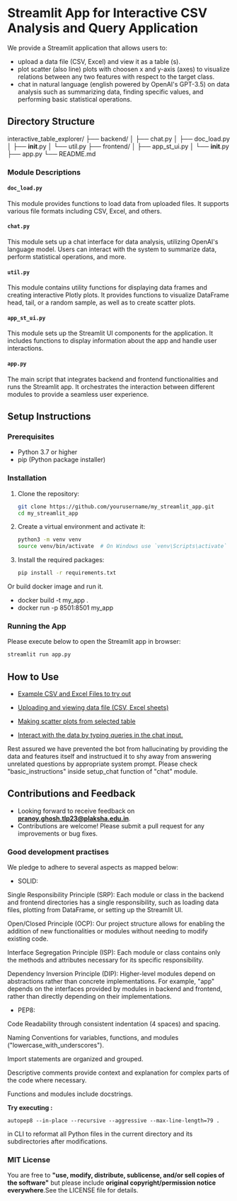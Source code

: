 # Streamlit App for Interactive CSV Analysis and Query Application

We provide a Streamlit application that allows users to:

- upload a data file (CSV, Excel) and view it as a table (s).
- plot scatter (also line) plots  with choosen x and y-axis (axes) to visualize relations between any two features with respect to the target class.
- chat in natural language (english powered by OpenAI's GPT-3.5) on data analysis such as summarizing data, finding specific values, and performing basic statistical operations.

## Directory Structure

interactive_table_explorer/
├── backend/
│   ├── chat.py
│   ├── doc_load.py
│   ├── __init__.py
│   └── util.py
├── frontend/
│   ├── app_st_ui.py
│   └── __init__.py
├── app.py
└── README.md

### Module Descriptions

#### `doc_load.py`

This module provides functions to load data from uploaded files. It supports various file formats including CSV, Excel, and others.

#### `chat.py`

This module sets up a chat interface for data analysis, utilizing OpenAI's language model. Users can interact with the system to summarize data, perform statistical operations, and more.

#### `util.py`

This module contains utility functions for displaying data frames and creating interactive Plotly plots. It provides functions to visualize DataFrame head, tail, or a random sample, as well as to create scatter plots.

#### `app_st_ui.py`

This module sets up the Streamlit UI components for the application. It includes functions to display information about the app and handle user interactions.

#### `app.py`

The main script that integrates backend and frontend functionalities and runs the Streamlit app. It orchestrates the interaction between different modules to provide a seamless user experience.


## Setup Instructions

### Prerequisites

- Python 3.7 or higher
- pip (Python package installer)

### Installation

1. Clone the repository:
    ```sh
    git clone https://github.com/yourusername/my_streamlit_app.git
    cd my_streamlit_app
    ```

2. Create a virtual environment and activate it:
    ```sh
    python3 -m venv venv
    source venv/bin/activate  # On Windows use `venv\Scripts\activate`
    ```

3. Install the required packages:
    ```sh
    pip install -r requirements.txt
    ```
    
Or build docker image and run it.

- docker build -t my_app .
- docker run -p 8501:8501 my_app

### Running the App

Please execute below to open the Streamlit app in browser:
```sh
streamlit run app.py
```

## How to Use

- [Example CSV and Excel Files to try out](https://drive.google.com/drive/folders/1x76K-6e06ZSg925vCQ53twlXM0k62Lhy?usp=sharing)

- [Uploading and viewing data file (CSV, Excel sheets)](https://youtu.be/9zxvtiKP59E)

- [Making scatter plots from selected table](https://youtu.be/3xsAyI-vRTI)
  
- [Interact with the data by typing queries in the chat input.](https://youtu.be/2Ywb_1L0ZKY)

Rest assured we have prevented the bot from hallucinating by providing the data and features itself and instructued it to shy away from answering unrelated questions by appropriate system prompt. Please check "basic_instructions" inside setup_chat function of "chat" module.



## Contributions and Feedback

- Looking forward to receive feedback on **pranoy.ghosh.tlp23@plaksha.edu.in**.
- Contributions are welcome! Please submit a pull request for any improvements or bug fixes.

### Good development practises

We pledge to adhere to several aspects as mapped below:

- SOLID:

Single Responsibility Principle (SRP): Each module or class in the backend and frontend directories has a single responsibility, such as loading data files, plotting from DataFrame, or setting up the Streamlit UI.

Open/Closed Principle (OCP): Our project structure allows for enabling the addition of new functionalities or modules without needing to modify existing code.

Interface Segregation Principle (ISP): Each module or class contains only the methods and attributes necessary for its specific responsibility.

Dependency Inversion Principle (DIP): Higher-level modules depend on abstractions rather than concrete implementations. For example, "app" depends on the interfaces provided by modules in backend and frontend, rather than directly depending on their implementations.

- PEP8:

Code Readability through consistent indentation (4 spaces) and spacing.

Naming Conventions for variables, functions, and modules ("lowercase_with_underscores").

Import statements are organized and grouped.

Descriptive comments provide context and explanation for complex parts of the code where necessary.

Functions and modules include docstrings.

**Try executing :**
```
autopep8 --in-place --recursive --aggressive --max-line-length=79 .
```
in CLI to reformat all Python files in the current directory and its subdirectories after modifications.

### MIT License
You are free to **"use, modify, distribute, sublicense, and/or sell copies of the software"** but please include **original copyright/permission notice everywhere**.See the LICENSE file for details.


